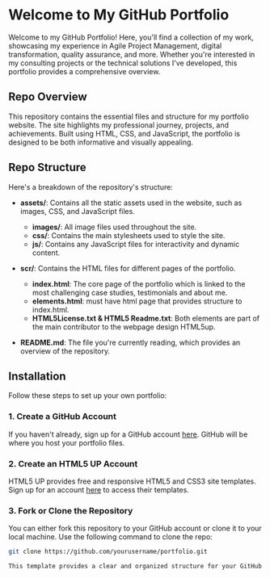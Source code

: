 # Welcome to My GitHub Portfolio

Welcome to my GitHub Portfolio! Here, you'll find a collection of my work, showcasing my experience in Agile Project Management, digital transformation, quality assurance, and more. Whether you're interested in my consulting projects or the technical solutions I've developed, this portfolio provides a comprehensive overview.

## Repo Overview

This repository contains the essential files and structure for my portfolio website. The site highlights my professional journey, projects, and achievements. Built using HTML, CSS, and JavaScript, the portfolio is designed to be both informative and visually appealing.

## Repo Structure

Here's a breakdown of the repository's structure:

- **assets/**: Contains all the static assets used in the website, such as images, CSS, and JavaScript files.
  - **images/**: All image files used throughout the site.
  - **css/**: Contains the main stylesheets used to style the site.
  - **js/**: Contains any JavaScript files for interactivity and dynamic content.

- **scr/**: Contains the HTML files for different pages of the portfolio.
  - **index.html**: The core page of the portfolio which is linked to the most challenging case studies, testimonials and about me.
  - **elements.html**: must have html page that provides structure to index.html.  
  - **HTML5License.txt & HTML5 Readme.txt**: Both elements are part of the main contributor to the webpage design HTML5up.

- **README.md**: The file you're currently reading, which provides an overview of the repository.

## Installation

Follow these steps to set up your own portfolio:

### 1. Create a GitHub Account

If you haven't already, sign up for a GitHub account [here](https://github.com/). GitHub will be where you host your portfolio files.

### 2. Create an HTML5 UP Account

HTML5 UP provides free and responsive HTML5 and CSS3 site templates. Sign up for an account [here](https://html5up.net/) to access their templates.

### 3. Fork or Clone the Repository

You can either fork this repository to your GitHub account or clone it to your local machine. Use the following command to clone the repo:

```bash
git clone https://github.com/yourusername/portfolio.git

This template provides a clear and organized structure for your GitHub portfolio's README.md file. You can adjust the details and structure based on your specific project and needs.
